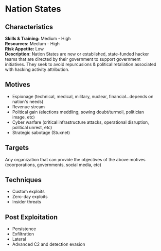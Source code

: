 # Nation States

## Characteristics
**Skills & Training:** Medium - High\
**Resources:** Medium - High\
**Risk Appetite:** Low\
**Description:** Nation States are new or established, state-funded hacker teams that are directed by their government to support government initiatives. They seek to avoid repurcusions & political retaliation associated with hacking activity attribution.

## Motives
- Espionage (technical, medical, military, nuclear, financial...depends on nation's needs)
- Revenue stream
- Political gain (elections meddling, sowing doubt/turmoil, politician image, etc)
- Cyber warfare (critical infrastructure attacks, operational disruption, political unrest, etc)
- Strategic sabotage (Stuxnet)

## Targets
Any organization that can provide the objectives of the above motives (coorporations, governments, social media, etc)

## Techniques
- Custom exploits
- Zero-day exploits
- Insider threats

## Post Exploitation
- Persistence
- Exfiltration
- Lateral
- Advanced C2 and detection evasion
